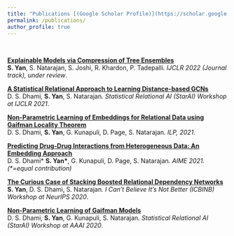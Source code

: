 ```yaml
---
title: "Publications [(Google Scholar Profile)](https://scholar.google.com/citations?hl=en&view_op=list_works&gmla=AJsN-F5DF5s-nGnEtEnmyAfoSZxXLJpxqX_AOIz-GGjn35G0ab5_jf66siyIMQeFRAqbm17lFjy3RTzYdT8LFrmMkzI7gj-0ZQ&user=CtFKnnsAAAAJ)"
permalink: /publications/
author_profile: true
---
```

<br>

<b>[Explainable Models via Compression of Tree Ensembles](https://Dtrycode.github.io/publications/EMCTE)</b> <br> <b>S. Yan</b>, S. Natarajan, S. Joshi, R. Khardon, P. Tadepalli<i>. IJCLR 2022 (Journal track), under review</i>. 

<b>[A Statistical Relational Approach to Learning Distance-based GCNs](https://Dtrycode.github.io/publications/SRALDG)</b> <br> D. S. Dhami, <b>S. Yan</b>, S. Natarajan<i>. Statistical Relational AI (StarAI) Workshop at IJCLR 2021</i>. 

<b>[Non-Parametric Learning of Embeddings for Relational Data using Gaifman Locality Theorem](https://Dtrycode.github.io/publications/NPLE)</b> <br> D. S. Dhami, <b>S. Yan</b>, G. Kunapuli, D. Page, S. Natarajan<i>. ILP, 2021</i>. 

<b>[Predicting Drug-Drug Interactions from Heterogeneous Data: An Embedding Approach](https://Dtrycode.github.io/publications/PDDI)</b> <br> D. S. Dhami* <b>S. Yan*</b>, G. Kunapuli, D. Page, S. Natarajan<i>. AIME 2021. (*=equal contribution) </i> 

<b>[The Curious Case of Stacking Boosted Relational Dependency Networks](https://Dtrycode.github.io/publications/CCSB)</b> <br> <b>S. Yan</b>, D. S. Dhami, S. Natarajan<i>. I Can’t Believe It’s Not Better (ICBINB) Workshop at NeurIPS 2020</i>. 

<b>[Non-Parametric Learning of Gaifman Models](https://Dtrycode.github.io/publications/NPLGM)</b> <br> D. S. Dhami, <b>S. Yan</b>, G. Kunapuli, S. Natarajan<i>. Statistical Relational AI (StarAI) Workshop at AAAI 2020</i>. 



  



